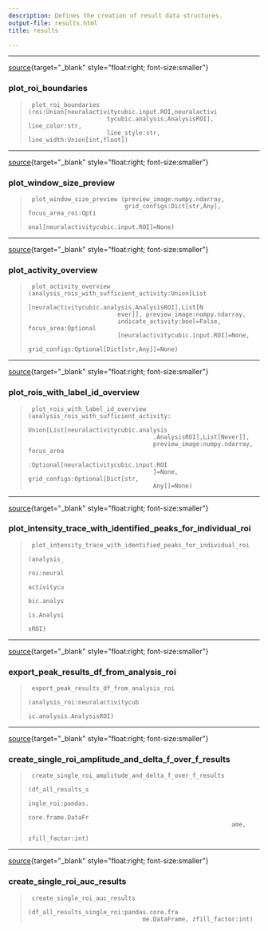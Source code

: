 ```yaml
---
description: Defines the creation of result data structures.
output-file: results.html
title: results

---
```




<!-- WARNING: THIS FILE WAS AUTOGENERATED! DO NOT EDIT! -->

---

[source](https://github.com/ddoll/NeuralActivityCubic/blob/main/neuralactivitycubic/results.py#L27){target="_blank" style="float:right; font-size:smaller"}

### plot_roi_boundaries

>      plot_roi_boundaries (roi:Union[neuralactivitycubic.input.ROI,neuralactivi
>                           tycubic.analysis.AnalysisROI], line_color:str,
>                           line_style:str, line_width:Union[int,float])


---

[source](https://github.com/ddoll/NeuralActivityCubic/blob/main/neuralactivitycubic/results.py#L76){target="_blank" style="float:right; font-size:smaller"}

### plot_window_size_preview

>      plot_window_size_preview (preview_image:numpy.ndarray,
>                                grid_configs:Dict[str,Any], focus_area_roi:Opti
>                                onal[neuralactivitycubic.input.ROI]=None)


---

[source](https://github.com/ddoll/NeuralActivityCubic/blob/main/neuralactivitycubic/results.py#L174){target="_blank" style="float:right; font-size:smaller"}

### plot_activity_overview

>      plot_activity_overview (analysis_rois_with_sufficient_activity:Union[List
>                              [neuralactivitycubic.analysis.AnalysisROI],List[N
>                              ever]], preview_image:numpy.ndarray,
>                              indicate_activity:bool=False, focus_area:Optional
>                              [neuralactivitycubic.input.ROI]=None,
>                              grid_configs:Optional[Dict[str,Any]]=None)


---

[source](https://github.com/ddoll/NeuralActivityCubic/blob/main/neuralactivitycubic/results.py#L206){target="_blank" style="float:right; font-size:smaller"}

### plot_rois_with_label_id_overview

>      plot_rois_with_label_id_overview (analysis_rois_with_sufficient_activity:
>                                        Union[List[neuralactivitycubic.analysis
>                                        .AnalysisROI],List[Never]],
>                                        preview_image:numpy.ndarray, focus_area
>                                        :Optional[neuralactivitycubic.input.ROI
>                                        ]=None, grid_configs:Optional[Dict[str,
>                                        Any]]=None)


---

[source](https://github.com/ddoll/NeuralActivityCubic/blob/main/neuralactivitycubic/results.py#L231){target="_blank" style="float:right; font-size:smaller"}

### plot_intensity_trace_with_identified_peaks_for_individual_roi

>      plot_intensity_trace_with_identified_peaks_for_individual_roi
>                                                                     (analysis_
>                                                                     roi:neural
>                                                                     activitycu
>                                                                     bic.analys
>                                                                     is.Analysi
>                                                                     sROI)


---

[source](https://github.com/ddoll/NeuralActivityCubic/blob/main/neuralactivitycubic/results.py#L257){target="_blank" style="float:right; font-size:smaller"}

### export_peak_results_df_from_analysis_roi

>      export_peak_results_df_from_analysis_roi
>                                                (analysis_roi:neuralactivitycub
>                                                ic.analysis.AnalysisROI)


---

[source](https://github.com/ddoll/NeuralActivityCubic/blob/main/neuralactivitycubic/results.py#L266){target="_blank" style="float:right; font-size:smaller"}

### create_single_roi_amplitude_and_delta_f_over_f_results

>      create_single_roi_amplitude_and_delta_f_over_f_results
>                                                              (df_all_results_s
>                                                              ingle_roi:pandas.
>                                                              core.frame.DataFr
>                                                              ame,
>                                                              zfill_factor:int)


---

[source](https://github.com/ddoll/NeuralActivityCubic/blob/main/neuralactivitycubic/results.py#L278){target="_blank" style="float:right; font-size:smaller"}

### create_single_roi_auc_results

>      create_single_roi_auc_results
>                                     (df_all_results_single_roi:pandas.core.fra
>                                     me.DataFrame, zfill_factor:int)


